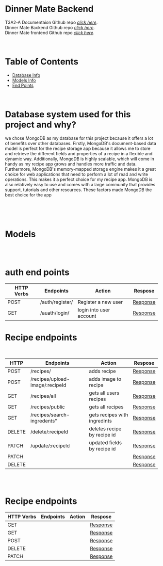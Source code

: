 # **Dinner Mate Backend**

T3A2-A Documentaion Github repo [_click here_](https://github.com/roger2727/MitchellRoger_T3A2-A).\
Dinner Mate Backend Github repo [_click here_](https://github.com/roger2727/dinner-mate-backend).\
Dinner Mate frontend Github repo [_click here_](https://github.com/roger2727/dinner-mate-frontend).

<br>

# Table of Contents

- [Database Info](#database-system-used-for-this-project-and-why)
- [Models Info](#models)
- [End Points](#api-endpoints)

<br>

# **Database system used for this project and why?**

we chose MongoDB as my database for this project because it offers a lot of benefits over other databases. Firstly, MongoDB's document-based data model is perfect for the recipe storage app because it allows me to store and retrieve the different fields and properties of a recipe in a flexible and dynamic way. Additionally, MongoDB is highly scalable, which will come in handy as my recipe app grows and handles more traffic and data. Furthermore, MongoDB's memory-mapped storage engine makes it a great choice for web applications that need to perform a lot of read and write operations. This makes it a perfect choice for my recipe app. MongoDB is also relatively easy to use and comes with a large community that provides support, tutorials and other resources. These factors made MongoDB the best choice for the app

<br>

<br>
<br>

<!-- R9 Discuss the database relations to be implemented in your application -->
<!-- R4 Identify and discuss the key functionalities and benefits of an ORM -->

# **Models**

<!-- R6 An ERD for your app -->

<br>
<br>

# auth end points

| HTTP Verbs | Endpoints       | Action                  | Respose                                        |
| ---------- | --------------- | ----------------------- | ---------------------------------------------- |
| POST       | /auth/register/ | Register a new user     | [Response](#register-a-new-user)               |
| GET        | /auath/login/   | login into user account | [Response](#end-point-login-into-user-account) |

# Recipe endpoints

<br>

| HTTP   | Endpoints                       | Action                       | Respose      |
| ------ | ------------------------------- | ---------------------------- | ------------ |
| POST   | /recipes/                       | adds recipe                  | [Response]() |
| POST   | /recipes/upload-image/:recipeId | adds image to recipe         | [Response]() |
| GET    | /recipes/all                    | gets all users recipes       | [Response]() |
| GET    | /recipes/public                 | gets all recipes             | [Response]() |
| GET    | /recipes/search-ingredents"     | gets recipes with ingredints | [Response]() |
| DELETE | /delete/:recipeId               | deletes recipe by recipe id  | [Response]() |
| PATCH  | /update/:recipeId               | updated fields by recipe id  | [Response]() |
| PATCH  |                                 |                              | [Response]() |
| DELETE |                                 |                              | [Response]() |

<br>
<br>

# Recipe endpoints

| HTTP Verbs | Endpoints | Action | Respose      |
| ---------- | --------- | ------ | ------------ |
| GET        |           |        | [Response]() |
| GET        |           |        | [Response]() |
| POST       |           |        | [Response]() |
| DELETE     |           |        | [Response]() |
| PATCH      |           |        | [Response]() |

<br>
<br>
